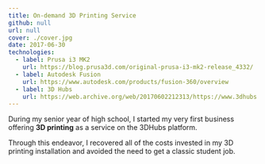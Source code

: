 ```yaml
---
title: On-demand 3D Printing Service
github: null
url: null
cover: ./cover.jpg
date: 2017-06-30
technologies:
  - label: Prusa i3 MK2
    url: https://blog.prusa3d.com/original-prusa-i3-mk2-release_4332/
  - label: Autodesk Fusion
    url: https://www.autodesk.com/products/fusion-360/overview
  - label: 3D Hubs
    url: https://web.archive.org/web/20170602212313/https://www.3dhubs.com/
---
```


During my senior year of high school, I started my very first business offering **3D printing** as a service on the 3DHubs platform.

Through this endeavor, I recovered all of the costs invested in my 3D printing installation and avoided the need to get a classic student job.
